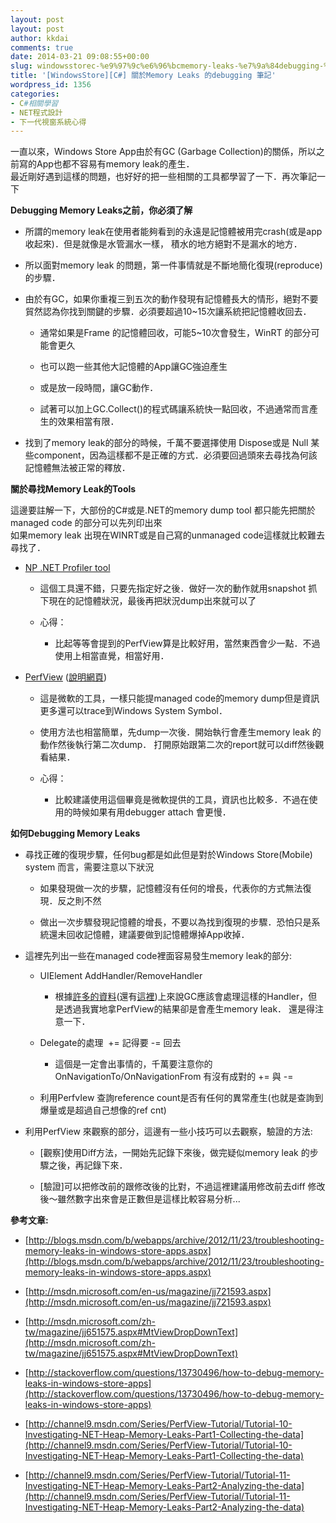 ```yaml
---
layout: post
layout: post
author: kkdai
comments: true
date: 2014-03-21 09:08:55+00:00
slug: windowsstorec-%e9%97%9c%e6%96%bcmemory-leaks-%e7%9a%84debugging-%e7%ad%86%e8%a8%98
title: '[WindowsStore][C#] 關於Memory Leaks 的debugging 筆記'
wordpress_id: 1356
categories:
- C#相關學習
- NET程式設計
- 下一代視窗系統心得
---
```


一直以來，Windows Store App由於有GC (Garbage Collection)的關係，所以之前寫的App也都不容易有memory leak的產生．  
最近剛好遇到這樣的問題，也好好的把一些相關的工具都學習了一下．再次筆記一下




**Debugging Memory Leaks之前，你必須了解**






  * 所謂的memory leak在使用者能夠看到的永遠是記憶體被用完crash(或是app 收起來)．但是就像是水管漏水一樣， 積水的地方絕對不是漏水的地方．


  * 所以面對memory leak 的問題，第一件事情就是不斷地簡化復現(reproduce)的步驟．


  * 由於有GC，如果你重複三到五次的動作發現有記憶體長大的情形，絕對不要貿然認為你找到關鍵的步驟．必須要超過10~15次讓系統把記憶體收回去．



    * 通常如果是Frame 的記憶體回收，可能5~10次會發生，WinRT 的部分可能會更久


    * 也可以跑一些其他大記憶體的App讓GC強迫產生


    * 或是放一段時間，讓GC動作．


    * 試著可以加上GC.Collect()的程式碼讓系統快一點回收，不過通常而言產生的效果相當有限．



  * 找到了memory leak的部分的時候，千萬不要選擇使用 Dispose或是 Null 某些component，因為這樣都不是正確的方式．必須要回過頭來去尋找為何該記憶體無法被正常的釋放．




**關於尋找Memory Leak的Tools**




這邊要註解一下，大部份的C#或是.NET的memory dump tool 都只能先把關於 managed code 的部分可以先列印出來  
如果memory leak 出現在WINRT或是自己寫的unmanaged code這樣就比較難去尋找了． 









  * [NP .NET Profiler tool](http://blogs.msdn.com/b/webapps/archive/2012/11/23/troubleshooting-memory-leaks-in-windows-store-apps.aspx)



    * 這個工具還不錯，只要先指定好之後．做好一次的動作就用snapshot 抓下現在的記憶體狀況，最後再把狀況dump出來就可以了


    * 心得：



      * 比起等等會提到的PerfView算是比較好用，當然東西會少一點．不過使用上相當直覺，相當好用．




  * [PerfView](http://www.microsoft.com/en-us/download/details.aspx?id=28567) ([說明網頁](http://msdn.microsoft.com/en-us/magazine/jj721593.aspx))



    * 這是微軟的工具，一樣只能提managed code的memory dump但是資訊更多還可以trace到Windows System Symbol．


    * 使用方法也相當簡單，先dump一次後．開始執行會產生memory leak 的動作然後執行第二次dump． 打開原始跟第二次的report就可以diff然後觀看結果．


    * 心得：



      * 比較建議使用這個畢竟是微軟提供的工具，資訊也比較多．不過在使用的時候如果有用debugger attach 會更慢．






**如何Debugging Memory Leaks**









  * 尋找正確的復現步驟，任何bug都是如此但是對於Windows Store(Mobile) system 而言，需要注意以下狀況



    * 如果發現做一次的步驟，記憶體沒有任何的增長，代表你的方式無法復現．反之則不然


    * 做出一次步驟發現記憶體的增長，不要以為找到復現的步驟．恐怕只是系統還未回收記憶體，建議要做到記憶體爆掉App收掉．



  * 這裡先列出一些在managed code裡面容易發生memory leak的部分:



    * UIElement AddHandler/RemoveHandler



      * 根據[許多的資料](http://stackoverflow.com/questions/151303/addhandler-removehandler-not-disposing-correctly)(還有[這裡](http://bytes.com/topic/visual-basic-net/answers/441527-can-addhandler-cause-memory-leaks))上來說GC應該會處理這樣的Handler，但是透過我實地拿PerfView的結果卻是會產生memory leak． 還是得注意一下．



    * Delegate的處理  += 記得要 -= 回去



      * 這個是一定會出事情的，千萬要注意你的 OnNavigationTo/OnNavigationFrom 有沒有成對的 += 與 -= 



    * 利用PerfvIew 查詢reference count是否有任何的異常產生(也就是查詢到爆量或是超過自己想像的ref cnt)



  * 利用PerfView 來觀察的部分，這邊有一些小技巧可以去觀察，驗證的方法:



    * [觀察]使用Diff方法，一開始先記錄下來後，做完疑似memory leak 的步驟之後，再記錄下來．


    * [驗證]可以把修改前的跟修改後的比對，不過這裡建議用修改前去diff 修改後～雖然數字出來會是正數但是這樣比較容易分析...











**參考文章:**






  * [http://blogs.msdn.com/b/webapps/archive/2012/11/23/troubleshooting-memory-leaks-in-windows-store-apps.aspx](http://blogs.msdn.com/b/webapps/archive/2012/11/23/troubleshooting-memory-leaks-in-windows-store-apps.aspx)


  * [http://msdn.microsoft.com/en-us/magazine/jj721593.aspx](http://msdn.microsoft.com/en-us/magazine/jj721593.aspx)


  * [http://msdn.microsoft.com/zh-tw/magazine/jj651575.aspx#MtViewDropDownText](http://msdn.microsoft.com/zh-tw/magazine/jj651575.aspx#MtViewDropDownText)


  * [http://stackoverflow.com/questions/13730496/how-to-debug-memory-leaks-in-windows-store-apps](http://stackoverflow.com/questions/13730496/how-to-debug-memory-leaks-in-windows-store-apps)


  * [http://channel9.msdn.com/Series/PerfView-Tutorial/Tutorial-10-Investigating-NET-Heap-Memory-Leaks-Part1-Collecting-the-data](http://channel9.msdn.com/Series/PerfView-Tutorial/Tutorial-10-Investigating-NET-Heap-Memory-Leaks-Part1-Collecting-the-data)


  * [http://channel9.msdn.com/Series/PerfView-Tutorial/Tutorial-11-Investigating-NET-Heap-Memory-Leaks-Part2-Analyzing-the-data](http://channel9.msdn.com/Series/PerfView-Tutorial/Tutorial-11-Investigating-NET-Heap-Memory-Leaks-Part2-Analyzing-the-data)


